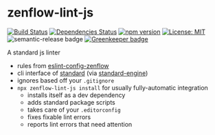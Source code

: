 # zenflow-lint-js

[![Build Status](https://travis-ci.org/zenflow/zenflow-lint-js.svg?branch=master)](https://travis-ci.org/zenflow/zenflow-lint-js)
[![Dependencies Status](https://david-dm.org/zenflow/zenflow-lint-js.svg)](https://david-dm.org/zenflow/zenflow-lint-js)
[![npm version](https://badge.fury.io/js/zenflow-lint-js.svg)](https://www.npmjs.com/packages/zenflow-lint-js)
[![License: MIT](https://img.shields.io/badge/License-MIT-yellow.svg)](https://opensource.org/licenses/MIT)
![semantic-release badge](https://img.shields.io/badge/%20%20%F0%9F%93%A6%F0%9F%9A%80-semantic--release-e10079.svg)
[![Greenkeeper badge](https://badges.greenkeeper.io/zenflow/zenflow-lint-js.svg)](https://greenkeeper.io/)

A standard js linter

- rules from [eslint-config-zenflow](https://github.com/zenflow/eslint-config-zenflow#readme)
- cli interface of [standard](https://github.com/standard/standard) (via [standard-engine](https://github.com/standard/standard-engine))
- ignores based off your `.gitignore`
- `npx zenflow-lint-js install` for usually fully-automatic integration
  - installs itself as a dev dependency
  - adds standard package scripts
  - takes care of your `.editorconfig`
  - fixes fixable lint errors
  - reports lint errors that need attention

